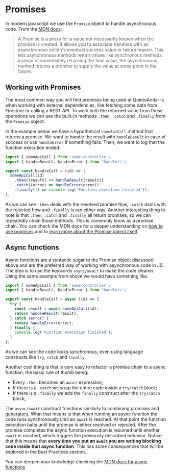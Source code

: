 # Promises

In modern javascript we use the `Promise` object to handle asynchronous code. From the [MDN docs](https://developer.mozilla.org/en-US/docs/Web/JavaScript/Reference/Global_Objects/Promise):

> A Promise is a proxy for a value not necessarily known when the promise is created. It allows you to associate handlers with an asynchronous action's eventual success value or failure reason. This lets asynchronous methods return values like synchronous methods: instead of immediately returning the final value, the asynchronous method returns a promise to supply the value at some point in the future.

## Working with Promises

The most common way you will find promises being used at QuintoAndar is when working with external dependencies, like fetching some data from Firestore or calling a REST API. To work with the returned value from these operations we can use the built-in methods `.then`, `.catch` and `.finally` from the `Promise` object.

In the example below we have a hypothetical `someApiCall` method that returns a promise. We want to handle the result with `handleResult` in case of success or use `handleError` if something fails. Then, we want to log that the function execution ended:

```js
import { someApiCall } from 'some-controller';
import { handleResult, handleError } from 'handlers';

export const handleCall = (id) => (
  someApiCall(id)
    .then((result) => handleResult(result))
    .catch((error) => handleError(error))
    .finally(() => console.log('Function execution finished'));
);
```

As we can see `.then` deals with the resolved promise flow, `.catch` deals with the rejected flow and `.finally` is ran either way. Another interesting thing to note is that `.then`, `.catch` and `.finally` all return promises, so we can repeatedly chain those methods. This is commonly know as a promise chain. You can check the MDN docs for a deeper understanding on [how to use promises](https://developer.mozilla.org/en-US/docs/Web/JavaScript/Guide/Using_promises) and to [learn more about the Promise object itself](https://developer.mozilla.org/en-US/docs/Web/JavaScript/Reference/Global_Objects/Promise).

## Async functions

Async functions are a syntactic sugar to the Promise object discussed above and are the preferred way of working with asynchronous code in JS. The idea is to use the keywords `async/await` to make the code cleaner. Using the same example from above we would have something like:

```js
import { someApiCall } from 'some-controller';
import { handleResult, handleError } from 'handlers';

export const handleCall = async (id) => {
  try {
    const result = await someApiCall(id);
    return handleResult(result);
  } catch (error) {
    return handleError(error);
  } finally {
    console.log('Function execution finished');
  }
};
```

As we can see the code looks synchronous, even using language constructs like `try`, `catch` and `finally`.

Another cool thing is that is very easy to refactor a promise chain to a async function, the basic rule of thumb being:

- Every `.then` becomes an `await` expression;
- If there is a `.catch` we wrap the entire code inside a `try/catch` block;
- If there is a `.finally` we add the `finally` construct after the `try/catch` block;

The `async/await` construct functions similarly to combining promises and [generators](https://developer.mozilla.org/en-US/docs/Web/JavaScript/Guide/Iterators_and_Generators). What that means is that when running an async function the code runs synchronously until an `await` is reached. At that point the function execution halts until the promise is either resolved or rejected. After the promise completes the async function execution is resumed until another `await` is reached, which triggers the previously described behavior. Notice that this means that **every time you put an `await` you are writing blocking code inside that async function**. This has some consequences that will be explored in the Best Practices section.

You can deepen your knowledge checking the [MDN docs for async functions](https://developer.mozilla.org/en-US/docs/Web/JavaScript/Reference/Statements/async_function)
